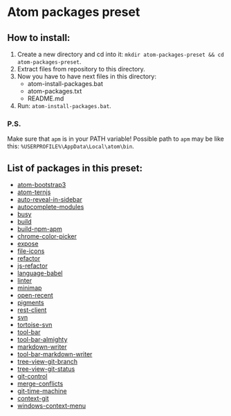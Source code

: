 # Atom packages preset

## How to install:

1. Create a new directory and cd into it: `mkdir atom-packages-preset && cd atom-packages-preset`.
2. Extract files from repository to this directory.
3. Now you have to have next files in this directory:
    - atom-install-packages.bat
    - atom-packages.txt
    - README.md
4. Run: `atom-install-packages.bat`.

### P.S.
Make sure that `apm` is in your PATH variable!
Possible path to `apm` may be like this: `%USERPROFILE%\AppData\Local\atom\bin`.

## List of packages in this preset:
- [atom-bootstrap3](https://atom.io/packages/atom-bootstrap3)
- [atom-ternjs](https://atom.io/packages/atom-ternjs)
- [auto-reveal-in-sidebar](https://atom.io/packages/auto-reveal-in-sidebar)
- [autocomplete-modules](https://atom.io/packages/autocomplete-modules)
- [busy](https://atom.io/packages/busy)
- [build](https://atom.io/packages/build)
- [build-npm-apm](https://atom.io/packages/build-npm-apm)
- [chrome-color-picker](https://atom.io/packages/chrome-color-picker)
- [expose](https://atom.io/packages/expose)
- [file-icons](https://atom.io/packages/file-icons)
- [refactor](https://atom.io/packages/refactor)
- [js-refactor](https://atom.io/packages/js-refactor)
- [language-babel](https://atom.io/packages/language-babel)
- [linter](https://atom.io/packages/linter)
- [minimap](https://atom.io/packages/minimap)
- [open-recent](https://atom.io/packages/open-recent)
- [pigments](https://atom.io/packages/pigments)
- [rest-client](https://atom.io/packages/rest-client)
- [svn](https://atom.io/packages/svn)
- [tortoise-svn](https://atom.io/packages/tortoise-svn)
- [tool-bar](https://atom.io/packages/tool-bar)
- [tool-bar-almighty](https://atom.io/packages/tool-bar-almighty)
- [markdown-writer](https://atom.io/packages/markdown-writer)
- [tool-bar-markdown-writer](https://atom.io/packages/tool-bar-markdown-writer)
- [tree-view-git-branch](https://atom.io/packages/tree-view-git-branch)
- [tree-view-git-status](https://atom.io/packages/tree-view-git-status)
- [git-control](https://atom.io/packages/git-control)
- [merge-conflicts](https://atom.io/packages/merge-conflicts)
- [git-time-machine](https://atom.io/packages/git-time-machine)
- [context-git](https://atom.io/packages/context-git)
- [windows-context-menu](https://atom.io/packages/windows-context-menu)
